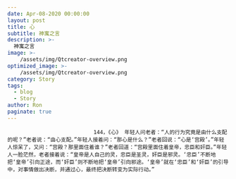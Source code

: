 ```yaml
---
date: Apr-08-2020 00:00:00
layout: post
title: 心
subtitle: 神寓之言
description: >-
  神寓之言
image: >-
    /assets/img/Qtcreator-overview.png
optimized_image: >-
    /assets/img/Qtcreator-overview.png
category: Story
tags:
  - blog
  - Story
author: Ron
paginate: true
---
```


							　　144，《心》 年轻人问老者：“人的行为究竟是由什么支配的呢？”老者说：“由心支配。”年轻人接着问：“那心是什么？”老者回说：“心是‘宫殿’。”年轻人惊呆了，又问：“宫殿？那里面住着谁？”老者回道：“宫殿里面住着皇帝，忠臣和奸臣。”年轻人一脸茫然，老者接着说：“皇帝是人自己的灵，忠臣是圣灵，奸臣是邪灵。‘忠臣’不断地把‘皇帝’引向正途，而‘奸臣’则不断地把‘皇帝’引向邪途。‘皇帝’就在‘忠臣’和‘奸臣’的引导中，对事情做出决断，并通过心，最终把决断转变为实际行动。”
							
							
						